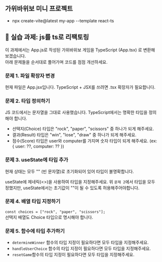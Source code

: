 ## 가위바위보 미니 프로젝트

- npx create-vite@latest my-app --template react-ts

## 📝 실습 과제: js를 ts로 리팩토링

이 과제에서는 App.js로 작성된 가위바위보 게임을 TypeScript (App.tsx) 로 변환해보겠습니다.  
아래 문제들을 순서대로 풀어가며 코드를 점점 개선하세요.

### 문제 1. 파일 확장자 변경

현재 파일은 App.jsx입니다.
TypeScript + JSX를 쓰려면 .tsx 확장자가 필요합니다.

### 문제 2. 타입 정의하기

JS 코드에서는 문자열을 그대로 사용했습니다.
TypeScript에서는 명확한 타입을 정의해야 합니다.

- 선택지(Choice) 타입은 "rock", "paper", "scissors" 중 하나가 되게 해주세요.
- 결과(Result) 타입은 "win", "lose", "draw" 중 하나가 되게 해주세요.
- 점수(Score) 타입은 user와 computer를 가지며 숫자 타입이 되게 해주세요. (ex: { user: ??, computer: ?? })

### 문제 3. useState에 타입 추가

현재 상태는 모두 "" (빈 문자열)로 초기화되어 있어 타입이 불명확합니다.

useState에 제네릭(<>)을 사용하여 타입을 지정해주세요.
위 `문제 2`에서 타입을 모두 정했지만, useState에서는 초기값이 ""이 될 수 있도록 허용해주어야합니다.

### 문제 4. 배열 타입 지정하기

`const choices = ["rock", "paper", "scissors"];`  
선택지 배열도 Choice 타입으로 명시해야 합니다.

### 문제 5. 함수에 타입 추가하기

- `determineWinner` 함수의 타입 지정이 필요하다면 모두 타입을 지정해주세요.
- `handleUserChoice` 함수의 타입 지정이 필요하다면 모두 타입을 지정해주세요.
- `resetGame`함수의 타입 지정이 필요하다면 모두 타입을 지정해주세요.
